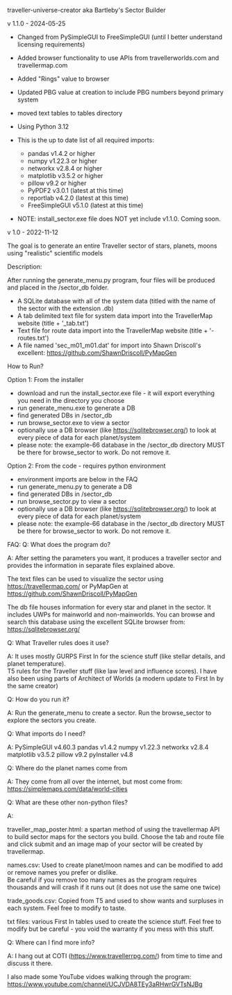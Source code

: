 traveller-universe-creator 
aka Bartleby's Sector Builder

v 1.1.0 - 2024-05-25

- Changed from PySimpleGUI to FreeSimpleGUI (until I better understand licensing requirements)
- Added browser functionality to use APIs from travellerworlds.com and travellermap.com
- Added "Rings" value to browser
- Updated PBG value at creation to include PBG numbers beyond primary system
- moved text tables to tables directory
- Using Python 3.12
- This is the up to date list of all required imports:

    - pandas          v1.4.2 or higher
    - numpy           v1.22.3 or higher
    - networkx        v2.8.4 or higher
    - matplotlib      v3.5.2 or higher
    - pillow          v9.2 or higher
    - PyPDF2		v3.0.1 (latest at this time)
    - reportlab	v4.2.0 (latest at this time)
    - FreeSimpleGUI	v5.1.0 (latest at this time)

- NOTE: install_sector.exe file does NOT yet include v1.1.0. Coming soon.


v 1.0 - 2022-11-12

The goal is to generate an entire Traveller sector of stars, planets, moons using "realistic" scientific models

Description:

After running the generate_menu.py program, four files will be produced and placed in the /sector_db folder.
  - A SQLite database with all of the system data (titled with the name of the sector with the extension .db)
  - A tab delimited text file for system data import into the TravellerMap website (title + '_tab.txt')
  - Text file for route data import into the TravellerMap website (title + '-routes.txt')
  - A file named 'sec_m01_m01.dat' for import into Shawn Driscoll's excellent: https://github.com/ShawnDriscoll/PyMapGen

How to Run?

Option 1:  From the installer
 - download and run the install_sector.exe file - it will export everything you need in the directory you choose
 - run generate_menu.exe to generate a DB
 - find generated DBs in /sector_db
 - run browse_sector.exe to view a sector
 - optionally use a DB browser (like https://sqlitebrowser.org/) to look at every piece of data for each planet/system
 - please note:  the example-66 database in the /sector_db directory MUST be there for browse_sector to work.  Do not remove it.
 
 
Option 2: From the code - requires python environment
 - environment imports are below in the FAQ
 - run generate_menu.py to generate a DB
 - find generated DBs in /sector_db
 - run browse_sector.py to view a sector
 - optionally use a DB browser (like https://sqlitebrowser.org/) to look at every piece of data for each planet/system
 - please note:  the example-66 database in the /sector_db directory MUST be there for browse_sector to work.  Do not remove it.

FAQ:
Q:  What does the program do?

A:  After setting the parameters you want, it produces a traveller sector and provides the information in separate files explained above.

The text files can be used to visualize the sector using https://travellermap.com/ or PyMapGen at https://github.com/ShawnDriscoll/PyMapGen

The db file houses information for every star and planet in the sector.  It includes UWPs for mainworld and non-mainworlds.
You can browse and search this database using the excellent SQLite browser from: https://sqlitebrowser.org/

Q:  What Traveller rules does it use?

A:  It uses mostly GURPS First In for the science stuff (like stellar details, and planet temperature).  
    T5 rules for the Traveller stuff (like law level and influence scores).
    I have also been using parts of Architect of Worlds (a modern update to First In by the same creator)

Q:  How do you run it?

A:  Run the generate_menu to create a sector.  Run the browse_sector to explore the sectors you create.

Q:  What imports do I need?

A:
	PySimpleGUI     v4.60.3
	pandas          v1.4.2
	numpy           v1.22.3
	networkx        v2.8.4
	matplotlib      v3.5.2
	pillow          v9.2
	pyInstaller	v4.8

Q:  Where do the planet names come from

A:  They come from all over the internet, but most come from: https://simplemaps.com/data/world-cities

Q:  What are these other non-python files?

A:

traveller_map_poster.html:  a spartan method of using the travellermap API to build sector maps for the sectors you build.
Choose the tab and route file and click submit and an image map of your sector will be created by travellermap.

names.csv: Used to create planet/moon names and can be modified to add or remove names you prefer or dislike.  
Be careful if you remove too many names as the program requires thousands and will crash if it runs out (it does not use the same one twice)

trade_goods.csv:  Copied from T5 and used to show wants and surpluses in each system.  Feel free to modify to taste.

txt files:  various First In tables used to create the science stuff.  Feel free to modify but be careful - you void the warranty if you mess with this stuff.

Q:  Where can I find more info?

A:  I hang out at COTI (https://www.travellerrpg.com/) from time to time and discuss it there.  

I also made some YouTube vidoes walking through the program:  https://www.youtube.com/channel/UCJVDA8TEy3aRHwrGVTsNJBg



